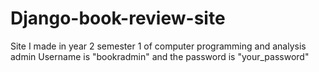 # Django-book-review-site
Site I made in year 2 semester 1 of computer programming and analysis
admin Username is "bookradmin" and the password is "your_password"
